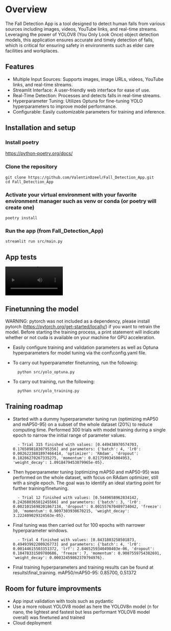 # Overview

The Fall Detection App is a tool designed to detect human falls from various sources including images, videos, YouTube links, and real-time streams. Leveraging the power of YOLOV8 (You Only Look Once) object detection models, this application ensures accurate and timely detection of falls, which is critical for ensuring safety in environments such as elder care facilities and workplaces.

## Features

- Multiple Input Sources: Supports images, image URLs, videos, YouTube links, and real-time streams.
- Streamlit Interface: A user-friendly web interface for ease of use.
- Real-Time Detection: Processes and detects falls in real-time streams.
- Hyperparameter Tuning: Utilizes Optuna for fine-tuning YOLO hyperparameters to improve model performance.
- Configurable: Easily customizable parameters for training and inference.


## Installation and setup

### Install poetry
https://python-poetry.org/docs/

### Clone the repository

    git clone https://github.com/ValentinOzeel/Fall_Detection_App.git
    cd Fall_Detection_App

### Activate your virtual environment with your favorite environment manager such as venv or conda (or poetry will create one)

    poetry install

### Run the app (from Fall_Detection_App)

    streamlit run src/main.py

## App tests

<video src='https://github.com/ValentinOzeel/Fall_Dectection_App/blob/main/results/app_tests/yt_video_test.mp4' width=180/></video>


## Finetunning the model

WARNING: pytorch was not included as a dependency, please install pytorch (https://pytorch.org/get-started/locally/) if you want to retrain the model. Before starting the training process, a print statement will indicate whether or not cuda is available on your machine for GPU acceleration.

- Easily configure training and validation parameters as well as Optuna hyperparameters for model tuning via the conf\config.yaml file. 
- To carry out hyperparameter finetunning, run the following:

        python src/yolo_optuna.py

- To carry out training, run the following:

        python src/yolo_training.py

## Training roadmap

- Started with a dummy hyperparameter tuning run (optimizing mAP50 and mAP50-95) on a subset of the whole dataset (20%) to reduce computing time. Performed 300 trials with model training during a single epoch to narrow the initial range of parameter values.

        - Trial 315 finished with values: [0.449438970574703, 0.17658981830795356] and parameters: {'batch': 4, 'lr0': 0.0026223881897466414, 'optimizer': 'RAdam', 'dropout': 0.18286270267335275, 'momentum': 0.8217599345004953, 'weight_decay': 1.0918479453079965e-05}.    

- Then hyperparameter tuning (optimizing mAP50 and mAP50-95) was performed on the whole dataset, with focus on RAdam optimizer, still with a single epoch. The goal was to identify an ideal starting point for further training/finetuning.

        - Trial 12 finished with values: [0.5449658962834142, 0.24268036501245566] and parameters: {'batch': 3, 'lr0': 0.0021015698201867134, 'dropout': 0.001557670489734042, 'freeze': 10, 'momentum': 0.9097303930670215, 'weight_decay': 3.222409029324563e-05}.  

- Final tuning was then carried out for 100 epochs with narrower hyperparameter windows. 

        - Trial 4 finished with values: [0.8431803258501873, 0.49493992200926773] and parameters: {'batch': 4, 'lr0': 0.00144615503351372, 'lrf': 2.8465259340498403e-06, 'dropout': 0.10478331509780686, 'freeze': 7, 'momentum': 0.9087559754382691, 'weight_decay': 0.00032459862370794976}. 

- Final training hyperparameters and training results can be found at results\final_training. mAP50/mAP50-95: 0.85700, 0.51372



## Room for future improvments

- App input validation with tools such as pydantic
- Use a more robust YOLOV8 model as here the YOLOV8n model (n for nano, the lightest and fastest but less performant YOLOV8 model overall) was finetuned and trained 
- Cloud deployment